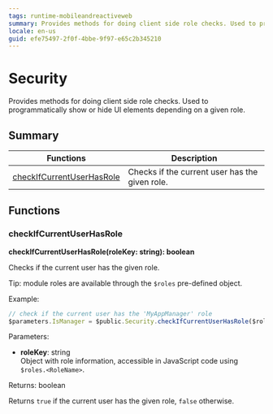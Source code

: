 ```yaml
---
tags: runtime-mobileandreactiveweb
summary: Provides methods for doing client side role checks. Used to programmatically show or hide UI elements depending on a given role.
locale: en-us
guid: efe75497-2f0f-4bbe-9f97-e65c2b345210
---
```


# Security

Provides methods for doing client side role checks. Used to programmatically show or hide UI elements depending on a given role.

## Summary

|Functions|Description|
|---|---|
|[checkIfCurrentUserHasRole](security.md#checkifcurrentuserhasrole)|Checks if the current user has the given role.|

## Functions

### checkIfCurrentUserHasRole

**checkIfCurrentUserHasRole(roleKey: string): boolean**

Checks if the current user has the given role.

Tip: module roles are available through the `$roles` pre-defined object.

Example:

```javascript
// check if the current user has the 'MyAppManager' role
$parameters.IsManager = $public.Security.checkIfCurrentUserHasRole($roles.MyAppManager);
```

Parameters:

* **roleKey**: string<br/> Object with role information, accessible in JavaScript code using `$roles.<RoleName>`.

Returns: boolean

Returns `true` if the current user has the given role, `false` otherwise.

